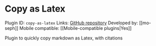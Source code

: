 # Copy as Latex

Plugin ID: `copy-as-latex`
Links: [GitHub repository](https://github.com/mo-seph/obsidian-copy-as-latex)
Developed by: [[mo-seph]]
Mobile compatible: [[Mobile-compatible plugins|Yes]]

Plugin to quickly copy markdown as Latex, with citations
